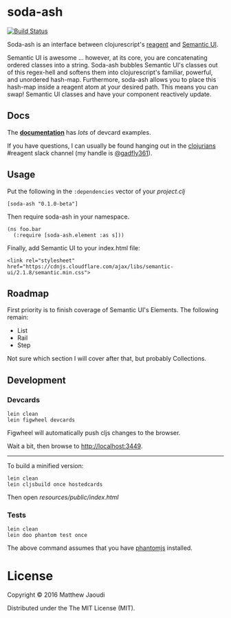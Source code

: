 # soda-ash

[![Build Status](https://travis-ci.org/gadfly361/soda-ash.svg?branch=master)](https://travis-ci.org/gadfly361/soda-ash)

Soda-ash is an interface between clojurescript's [reagent](https://github.com/reagent-project/reagent) and [Semantic UI](http://semantic-ui.com/).

Semantic UI is awesome ... however, at its core, you are concatenating
ordered classes into a string.  Soda-ash bubbles Semantic UI's classes
out of this regex-hell and softens them into clojurescript's familiar,
powerful, and unordered hash-map.  Furthermore, soda-ash allows you to
place this hash-map inside a reagent atom at your desired path.  This
means you can swap! Semantic UI classes and have your component
reactively update.

## Docs

The
**[documentation](http://soda-ash.s3-website-us-east-1.amazonaws.com/#!/soda_ash.an_overview_card)**
has *lots* of devcard examples.

If you have questions, I can usually be found hanging out in the
[clojurians](http://clojurians.net/) #reagent slack channel (my handle
is [@gadfly361](https://twitter.com/gadfly361)).

## Usage

Put the following in the `:dependencies` vector of your *project.clj*

```
[soda-ash "0.1.0-beta"]
```

Then require soda-ash in your namespace.

```
(ns foo.bar
  (:require [soda-ash.element :as s]))
```

Finally, add Semantic UI to your index.html file:

```
<link rel="stylesheet" href="https://cdnjs.cloudflare.com/ajax/libs/semantic-ui/2.1.8/semantic.min.css">
```

## Roadmap

First priority is to finish coverage of Semantic UI's Elements. The following remain:

- List
- Rail
- Step

Not sure which section I will cover after that, but probably Collections.

## Development

### Devcards

```
lein clean
lein figwheel devcards
```

Figwheel will automatically push cljs changes to the browser.

Wait a bit, then browse to [http://localhost:3449](http://localhost:3449).

---

To build a minified version:

```
lein clean
lein cljsbuild once hostedcards
```

Then open *resources/public/index.html*

### Tests

```
lein clean
lein doo phantom test once
```

The above command assumes that you have [phantomjs](https://www.npmjs.com/package/phantomjs) installed.

# License

Copyright © 2016 Matthew Jaoudi

Distributed under the The MIT License (MIT).
